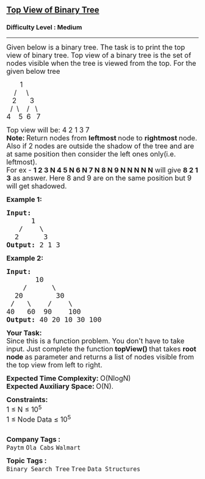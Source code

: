 <h2><a href="https://www.geeksforgeeks.org/problems/top-view-of-binary-tree/1?utm_source=geeksforgeeks&utm_medium=article_practice_tab&utm_campaign=article_practice_tab">Top View of Binary Tree</a></h2><h3>Difficulty Level : Medium</h3><hr><div class="problems_problem_content__Xm_eO"><p><span style="font-size: 18px;">Given below is a binary tree. The task is to print the top view of binary tree. Top view of a binary tree is the set of nodes visible when the tree is viewed from the top. For the given below tree</span></p>
<p><span style="font-size: 18px;">&nbsp;&nbsp;&nbsp;&nbsp;&nbsp;&nbsp; 1<br>&nbsp;&nbsp;&nbsp; /&nbsp;&nbsp;&nbsp;&nbsp; \<br>&nbsp;&nbsp; 2&nbsp;&nbsp;&nbsp;&nbsp;&nbsp;&nbsp; 3<br>&nbsp; /&nbsp; \&nbsp;&nbsp;&nbsp; /&nbsp;&nbsp; \<br>4&nbsp;&nbsp;&nbsp; 5&nbsp; 6&nbsp;&nbsp; 7</span></p>
<p><span style="font-size: 18px;">Top view will be: 4 2 1 3 7<br><strong>Note: </strong>Return nodes from <strong>leftmost </strong>node to <strong>rightmost </strong>node. Also if 2 nodes are outside the shadow of the tree and are at same position then consider the left ones only(i.e. leftmost).&nbsp;<br>For ex -&nbsp;<strong>1 2 3 N 4 5 N 6 N 7 N 8 N 9 N N N N N</strong> will give&nbsp;<strong>8 2 1 3</strong> as answer. Here 8 and 9 are on the same position but 9 will get shadowed.</span></p>
<p><span style="font-size: 18px;"><strong>Example 1:</strong></span></p>
<pre><span style="font-size: 18px;"><strong>Input:
</strong>&nbsp;     1
  &nbsp;/&nbsp;&nbsp;&nbsp; \
  2&nbsp;&nbsp;&nbsp;&nbsp;&nbsp; 3
<strong>Output: </strong>2 1 3
</span></pre>
<p><span style="font-size: 18px;"><strong>Example 2:</strong></span></p>
<pre><span style="font-size: 18px;"><strong>Input:
</strong>&nbsp;      10
 &nbsp;&nbsp; /&nbsp;&nbsp;&nbsp;&nbsp;&nbsp; \
  20&nbsp; &nbsp;&nbsp;&nbsp; &nbsp; 30
 /&nbsp;&nbsp; \&nbsp;&nbsp;&nbsp;&nbsp;/&nbsp; &nbsp;&nbsp;\
40&nbsp;&nbsp; 60  90&nbsp; &nbsp;&nbsp;100
<strong>Output: </strong>40 20 10 30 100
</span></pre>
<p><strong><span style="font-size: 18px;">Your Task:</span></strong><br><span style="font-size: 18px;">Since this is a function problem. You don't have to take input. Just complete the function<strong>&nbsp;topView() </strong>that takes <strong>root node </strong>as parameter and returns a list of nodes visible from the top view from left to right.</span></p>
<p><span style="font-size: 18px;"><strong>Expected Time Complexity:&nbsp;</strong>O(NlogN)<br><strong>Expected Auxiliary Space:&nbsp;</strong>O(N).</span></p>
<p><span style="font-size: 18px;"><strong>Constraints:</strong><br>1 ≤&nbsp;N ≤&nbsp;10<sup>5</sup><br>1 ≤ Node Data ≤&nbsp;10<sup>5</sup></span><br>&nbsp;</p></div><p><span style=font-size:18px><strong>Company Tags : </strong><br><code>Paytm</code>&nbsp;<code>Ola Cabs</code>&nbsp;<code>Walmart</code>&nbsp;<br><p><span style=font-size:18px><strong>Topic Tags : </strong><br><code>Binary Search Tree</code>&nbsp;<code>Tree</code>&nbsp;<code>Data Structures</code>&nbsp;